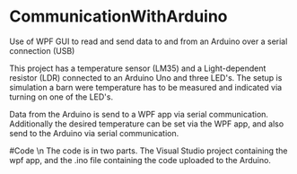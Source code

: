 # CommunicationWithArduino
Use of WPF GUI to read and send data to and from an Arduino over a serial connection (USB)

This project has a temperature sensor (LM35) and a Light-dependent resistor (LDR) connected to an Arduino Uno and three LED's.
The setup is simulation a barn were temperature has to be measured and indicated via turning on one of the LED's.

Data from the Arduino is send to a WPF app via serial communication. Additionally the desired temperature can be set via the WPF app,
and also send to the Arduino via serial communication.

#Code \n
The code is in two parts. The Visual Studio project containing the wpf app, and the .ino file containing the code uploaded to the Arduino.
